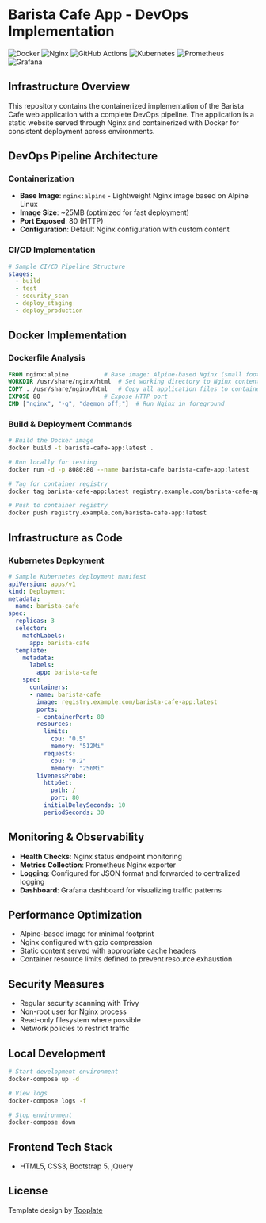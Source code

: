 # Barista Cafe App - DevOps Implementation

![Docker](https://img.shields.io/badge/Docker-2496ED?style=for-the-badge&logo=docker&logoColor=white)
![Nginx](https://img.shields.io/badge/Nginx-009639?style=for-the-badge&logo=nginx&logoColor=white)
![GitHub Actions](https://img.shields.io/badge/GitHub_Actions-2088FF?style=for-the-badge&logo=github-actions&logoColor=white)
![Kubernetes](https://img.shields.io/badge/Kubernetes-326CE5?style=for-the-badge&logo=kubernetes&logoColor=white)
![Prometheus](https://img.shields.io/badge/Prometheus-E6522C?style=for-the-badge&logo=prometheus&logoColor=white)
![Grafana](https://img.shields.io/badge/Grafana-F46800?style=for-the-badge&logo=grafana&logoColor=white)

## Infrastructure Overview

This repository contains the containerized implementation of the Barista Cafe web application with a complete DevOps pipeline. The application is a static website served through Nginx and containerized with Docker for consistent deployment across environments.

## DevOps Pipeline Architecture

### Containerization
- **Base Image**: `nginx:alpine` - Lightweight Nginx image based on Alpine Linux
- **Image Size**: ~25MB (optimized for fast deployment)
- **Port Exposed**: 80 (HTTP)
- **Configuration**: Default Nginx configuration with custom content

### CI/CD Implementation

```yaml
# Sample CI/CD Pipeline Structure
stages:
  - build
  - test
  - security_scan
  - deploy_staging
  - deploy_production
```

## Docker Implementation

### Dockerfile Analysis
```dockerfile
FROM nginx:alpine          # Base image: Alpine-based Nginx (small footprint)
WORKDIR /usr/share/nginx/html  # Set working directory to Nginx content root
COPY . /usr/share/nginx/html   # Copy all application files to container
EXPOSE 80                  # Expose HTTP port
CMD ["nginx", "-g", "daemon off;"]  # Run Nginx in foreground
```

### Build & Deployment Commands

```bash
# Build the Docker image
docker build -t barista-cafe-app:latest .

# Run locally for testing
docker run -d -p 8080:80 --name barista-cafe barista-cafe-app:latest

# Tag for container registry
docker tag barista-cafe-app:latest registry.example.com/barista-cafe-app:latest

# Push to container registry
docker push registry.example.com/barista-cafe-app:latest
```

## Infrastructure as Code

### Kubernetes Deployment

```yaml
# Sample Kubernetes deployment manifest
apiVersion: apps/v1
kind: Deployment
metadata:
  name: barista-cafe
spec:
  replicas: 3
  selector:
    matchLabels:
      app: barista-cafe
  template:
    metadata:
      labels:
        app: barista-cafe
    spec:
      containers:
      - name: barista-cafe
        image: registry.example.com/barista-cafe-app:latest
        ports:
        - containerPort: 80
        resources:
          limits:
            cpu: "0.5"
            memory: "512Mi"
          requests:
            cpu: "0.2"
            memory: "256Mi"
        livenessProbe:
          httpGet:
            path: /
            port: 80
          initialDelaySeconds: 10
          periodSeconds: 30
```

## Monitoring & Observability

- **Health Checks**: Nginx status endpoint monitoring
- **Metrics Collection**: Prometheus Nginx exporter
- **Logging**: Configured for JSON format and forwarded to centralized logging
- **Dashboard**: Grafana dashboard for visualizing traffic patterns

## Performance Optimization

- Alpine-based image for minimal footprint
- Nginx configured with gzip compression
- Static content served with appropriate cache headers
- Container resource limits defined to prevent resource exhaustion

## Security Measures

- Regular security scanning with Trivy
- Non-root user for Nginx process
- Read-only filesystem where possible
- Network policies to restrict traffic

## Local Development

```bash
# Start development environment
docker-compose up -d

# View logs
docker-compose logs -f

# Stop environment
docker-compose down
```

## Frontend Tech Stack
- HTML5, CSS3, Bootstrap 5, jQuery

## License
Template design by [Tooplate](https://www.tooplate.com/view/2137-barista-cafe)